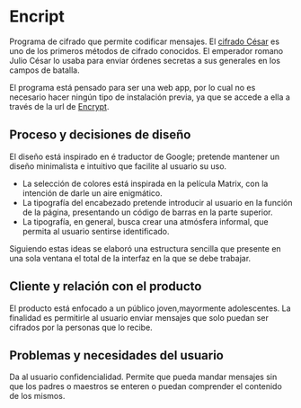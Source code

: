 # Encript

Programa de cifrado que permite codificar mensajes. El [cifrado César](https://en.wikipedia.org/wiki/Caesar_cipher) es uno de los primeros métodos de cifrado conocidos. El emperador romano Julio César lo usaba para enviar órdenes secretas a sus generales en los campos de batalla.

El programa está pensado para ser una web app, por  lo cual no es necesario hacer ningún tipo de instalación previa, ya que se accede a ella a través de la url de [Encrypt](https://elenahrndz.github.io/cdmx-2019-01-bc-core-am-cipher/src/).

## Proceso y decisiones de diseño

El diseño está inspirado en é traductor de Google; pretende mantener un diseño minimalista e intuitivo que facilite al usuario su uso.
  * La selección de colores está inspirada en la película Matrix, con  la intención de darle un aire enigmático.
  * La tipografía del encabezado pretende introducir al usuario en la función de la página, presentando un código de barras en la parte superior.
  * La tipografía, en general, busca crear una atmósfera informal, que permita al usuario sentirse identificado.

Siguiendo estas ideas se elaboró una estructura sencilla que presente en una sola ventana el total de la interfaz en la que se debe trabajar.

## Cliente y relación con el producto

El producto está enfocado a un público joven,mayormente adolescentes. La finalidad es permitirle al usuario enviar mensajes que solo puedan ser cifrados por la personas que lo recibe.

## Problemas y necesidades del usuario

Da al usuario confidencialidad. Permite que pueda mandar mensajes sin que los padres o maestros se enteren o puedan comprender el contenido de los mismos.
